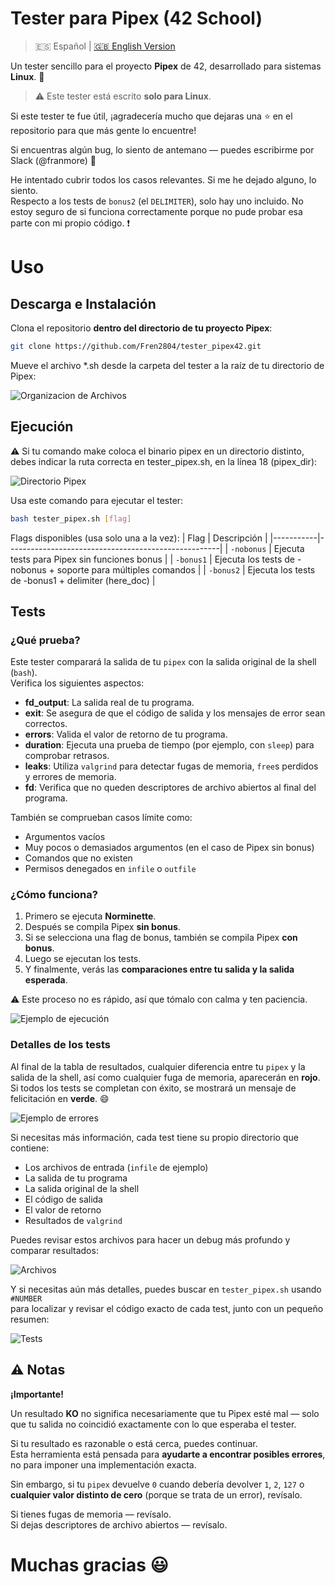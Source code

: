 # Tester para Pipex (42 School)

> 🇪🇸 Español | [🇬🇧 English Version](README.md)

Un tester sencillo para el proyecto **Pipex** de 42, desarrollado para sistemas **Linux**. 🐧

> ⚠️ Este tester está escrito **solo para Linux**.

Si este tester te fue útil, ¡agradecería mucho que dejaras una ⭐ en el repositorio para que más gente lo encuentre!

Si encuentras algún bug, lo siento de antemano — puedes escribirme por Slack (@franmore) 📧

He intentado cubrir todos los casos relevantes. Si me he dejado alguno, lo siento.  
Respecto a los tests de `bonus2` (el `DELIMITER`), solo hay uno incluido. No estoy seguro de si funciona correctamente porque no pude probar esa parte con mi propio código. ❗

# Uso

## Descarga e Instalación

Clona el repositorio **dentro del directorio de tu proyecto Pipex**:

```bash
git clone https://github.com/Fren2804/tester_pipex42.git

```
Mueve el archivo *.sh desde la carpeta del tester a la raíz de tu directorio de Pipex:

![Organizacion de Archivos](Files_Org.png)

## Ejecución
⚠️ Si tu comando make coloca el binario pipex en un directorio distinto, debes indicar la ruta correcta en tester_pipex.sh, en la línea 18 (pipex_dir):

![Directorio Pipex](Pipex_Dir.png)

Usa este comando para ejecutar el tester:

```bash
bash tester_pipex.sh [flag]

```
Flags disponibles (usa solo una a la vez):
| Flag      | Descripción                                         |
|-----------|-----------------------------------------------------|
| `-nobonus` | Ejecuta tests para Pipex sin funciones bonus     |
| `-bonus1`  | Ejecuta los tests de -nobonus + soporte para múltiples comandos |
| `-bonus2`  | Ejecuta los tests de -bonus1 + delimiter (here_doc)     |

## Tests

### ¿Qué prueba?

Este tester comparará la salida de tu `pipex` con la salida original de la shell (`bash`).  
Verifica los siguientes aspectos:

- **fd_output**: La salida real de tu programa.
- **exit**: Se asegura de que el código de salida y los mensajes de error sean correctos.
- **errors**: Valida el valor de retorno de tu programa.
- **duration**: Ejecuta una prueba de tiempo (por ejemplo, con `sleep`) para comprobar retrasos.
- **leaks**: Utiliza `valgrind` para detectar fugas de memoria, `free`s perdidos y errores de memoria.
- **fd**: Verifica que no queden descriptores de archivo abiertos al final del programa.

También se comprueban casos límite como:

- Argumentos vacíos
- Muy pocos o demasiados argumentos (en el caso de Pipex sin bonus)
- Comandos que no existen
- Permisos denegados en `infile` o `outfile`

### ¿Cómo funciona?

1. Primero se ejecuta **Norminette**.
2. Después se compila Pipex **sin bonus**.
3. Si se selecciona una flag de bonus, también se compila Pipex **con bonus**.
4. Luego se ejecutan los tests.
5. Y finalmente, verás las **comparaciones entre tu salida y la salida esperada**.

⚠️ Este proceso no es rápido, así que tómalo con calma y ten paciencia.

![Ejemplo de ejecución](Run_1.jpg)

### Detalles de los tests

Al final de la tabla de resultados, cualquier diferencia entre tu `pipex` y la salida de la shell, así como cualquier fuga de memoria, aparecerán en **rojo**.  
Si todos los tests se completan con éxito, se mostrará un mensaje de felicitación en **verde**. 😄

![Ejemplo de errores](Errors.jpg)

Si necesitas más información, cada test tiene su propio directorio que contiene:

- Los archivos de entrada (`infile` de ejemplo)
- La salida de tu programa
- La salida original de la shell
- El código de salida
- El valor de retorno
- Resultados de `valgrind`

Puedes revisar estos archivos para hacer un debug más profundo y comparar resultados:

![Archivos](Files.png)

Y si necesitas aún más detalles, puedes buscar en `tester_pipex.sh` usando `#NUMBER`  
para localizar y revisar el código exacto de cada test, junto con un pequeño resumen:

![Tests](Tests.png)

## ⚠️ Notas

**¡Importante!**

Un resultado **KO** no significa necesariamente que tu Pipex esté mal — solo que tu salida no coincidió exactamente con lo que esperaba el tester.

Si tu resultado es razonable o está cerca, puedes continuar.  
Esta herramienta está pensada para **ayudarte a encontrar posibles errores**, no para imponer una implementación exacta.

Sin embargo, si tu `pipex` devuelve `0` cuando debería devolver `1`, `2`, `127` o **cualquier valor distinto de cero** (porque se trata de un error), revísalo.

Si tienes fugas de memoria — revísalo.  
Si dejas descriptores de archivo abiertos — revísalo.

# Muchas gracias 😃










 
 

